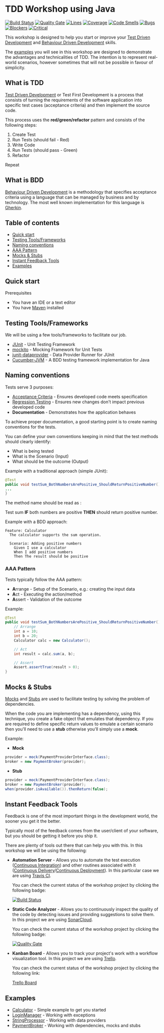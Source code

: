# TDD Workshop using Java
[![Build Status](https://travis-ci.org/rafaelspinto/workshop-tdd-java.svg?branch=master)](https://travis-ci.org/rafaelspinto/workshop-tdd-java) [![Quality Gate](https://sonarcloud.io/api/badges/gate?key=workshop:tdd-java)](https://sonarcloud.io/dashboard?id=workshop%3Atdd-java) [![Lines](https://sonarcloud.io/api/badges/measure?key=workshop:tdd-java&metric=ncloc)](https://sonarcloud.io/dashboard?id=workshop%3Atdd-java) [![Coverage](https://sonarcloud.io/api/badges/measure?key=workshop:tdd-java&metric=coverage)](https://sonarcloud.io/dashboard?id=workshop%3Atdd-java) [![Code Smells](https://sonarcloud.io/api/badges/measure?key=workshop:tdd-java&metric=code_smells)](https://sonarcloud.io/dashboard?id=workshop%3Atdd-java) [![Bugs](https://sonarcloud.io/api/badges/measure?key=workshop:tdd-java&metric=bugs)](https://sonarcloud.io/dashboard?id=workshop%3Atdd-java) [![Blockers](https://sonarcloud.io/api/badges/measure?key=workshop:tdd-java&metric=blocker_violations)](https://sonarcloud.io/dashboard?id=workshop%3Atdd-java) [![Critical](https://sonarcloud.io/api/badges/measure?key=workshop:tdd-java&metric=critical_violations)](https://sonarcloud.io/dashboard?id=workshop%3Atdd-java)

This workshop is designed to help you start or improve your [Test Driven Development](https://en.wikipedia.org/wiki/Test-driven_development) and [Behaviour Driven Development](https://en.wikipedia.org/wiki/Behavior-driven_development) skills.

The [examples](#examples) you will see in this workshop are designed to demonstrate the advantages and technicalities of TDD. The intention is to represent real-world scenarios, however sometimes that will not be possible in favour of simplicity.


## What is TDD

[Test Driven Development](https://en.wikipedia.org/wiki/Test-driven_development) or Test First Development is a process that consists of turning the requirements of the software application into specific test cases (acceptance criteria) and then implement the source code.

This process uses the **red/green/refactor** pattern and consists of the following steps:

1. Create Test
2. Run Tests (should fail - Red)
3. Write Code
4. Run Tests (should pass - Green)  
5. Refactor

Repeat  

## What is BDD

[Behaviour Driven Development](https://en.wikipedia.org/wiki/Behavior-driven_development) is a methodology that specifies acceptance criteria using a language that can be managed by business and by technology. The most well known implementation for this language is [Gherkin](https://github.com/cucumber/cucumber/wiki/Gherkin).

## Table of contents

* [Quick start](#quick-start)
* [Testing Tools/Frameworks](#testing-toolsframeworks)
* [Naming conventions](#naming-conventions)
* [AAA Pattern](#aaa-pattern)
* [Mocks & Stubs](#mocks--stubs)
* [Instant Feedback Tools](#instant-feedback-tools)
* [Examples](#examples)

## Quick start

Prerequisites

* You have an IDE or a text editor
* You have [Maven](https://maven.apache.org/) installed


## Testing Tools/Frameworks

We will be using a few tools/frameworks to facilitate our job.

* [JUnit](https://junit.org/junit4/) - Unit Testing Framework
* [mockito](http://site.mockito.org/) - Mocking Framework for Unit Tests
* [junit-dataprovider](https://github.com/TNG/junit-dataprovider) - Data Provider Runner for JUnit
* [Cucumber-JVM](https://cucumber.io/docs/reference/jvm) - A BDD testing framework implementation for Java


## Naming conventions

Tests serve 3 purposes:

* [Acceptance Criteria](https://en.wikipedia.org/wiki/Acceptance_testing) - Ensures developed code meets specification
* [Regression Testing](https://en.wikipedia.org/wiki/Regression_testing) - Ensures new changes don't impact previous developed code
* **Documentation** - Demonstrates how the application behaves

To achieve proper documentation, a good starting point is to create naming conventions for the tests.

You can define your own conventions keeping in mind that the test methods should clearly identify:

* What is being tested
* What is the Scenario (Input)
* What should be the outcome (Output)

Example with a traditional approach (simple JUnit):

```java
@Test
public void testSum_BothNumbersArePositive_ShouldReturnPositiveNumber() {
...
}
```

The method name should be read as :

Test sum **IF** both numbers are positive **THEN** should return positive number.

Example with a BDD approach:

```gherkin
Feature: Calculator
  The calculator supports the sum operation.

  Scenario: Adding positive numbers
    Given I use a calculator
    When I add positive numbers
    Then The result should be positive
```


### AAA Pattern

Tests typically follow the AAA pattern:

* **A**rrange - Setup of the Scenario, e.g.: creating the input data
* **A**ct - Executing the action/method
* **A**ssert - Validation of the outcome

Example:


```java
@Test
public void testSum_BothNumbersArePositive_ShouldReturnPositiveNumber() {
    // Arrange
    int a = 10;
    int b = 20;
    Calculator calc = new Calculator();

    // Act
    int result = calc.sum(a, b);

    // Assert
    Assert.assertTrue(result > 0);
}
```

## Mocks & Stubs

[Mocks](https://en.wikipedia.org/wiki/Mock_object) and [Stubs](https://en.wikipedia.org/wiki/Method_stub) are used to facilitate testing by solving the problem of dependencies.

When the code you are implementing has a dependency, using this technique, you create a fake object that emulates that dependency. If you are required to define specific return values to emulate a certain scenario then you'll need to use a **stub** otherwise you'll simply use a **mock**.


Example:


* **Mock**

```java
provider = mock(PaymentProviderInterface.class);
broker = new PaymentBroker(provider);
```

* **Stub**
```java
provider = mock(PaymentProviderInterface.class);
broker = new PaymentBroker(provider);
when(provider.isAvailable()).thenReturn(false);
```

## Instant Feedback Tools

Feedback is one of the most important things in the development world, the sooner you get it the better.

Typically most of the feedback comes from the user/client of your software, but you should be getting it before you ship it.

There are plenty of tools out there that can help you with this. In this workshop we will be using the following:

* **Automation Server** - Allows you to automate the test execution ([Continuous Integration](https://www.thoughtworks.com/continuous-integration)) and other routines associated with it ([Continuous Delivery](https://martinfowler.com/bliki/ContinuousDelivery.html)/[Continuous Deployment](https://www.agilealliance.org/glossary/continuous-deployment/)). In this particular case we are using [Travis CI](https://travis-ci.org/).

    You can check the current status of the workshop project by clicking the following badge:

   [![Build Status](https://travis-ci.org/rafaelspinto/workshop-tdd-java.svg?branch=master)](https://travis-ci.org/rafaelspinto/workshop-tdd-java)

* **Static Code Analyzer** - Allows you to continuously inspect the quality of the code by detecting issues and providing suggestions to solve them. In this project we are using [SonarCloud](http://sonarcloud.io).

    You can check the current status of the workshop project by clicking the following badge:

    [![Quality Gate](https://sonarcloud.io/api/badges/gate?key=workshop:tdd-java)](https://sonarcloud.io/dashboard?id=workshop%3Atdd-java)

* **Kanban Board** - Allows you to track your project's work with a workflow visualization tool. In this project we are using [Trello](https://trello.com/).

    You can check the current status of the workshop project by clicking the following link:

    [Trello Board](https://trello.com/b/rvbvAXFn/workshop-tdd-java)


## Examples

* [Calculator](/src/test/java/workshop/calculator) - Simple example to get you started
* [LoginManager](/src/test/java/workshop/login) - Working with exceptions
* [StringProcessor](/src/test/java/workshop/strings) - Working with data providers
* [PaymentBroker](/src/test/java/workshop/payment) - Working with dependencies, mocks and stubs